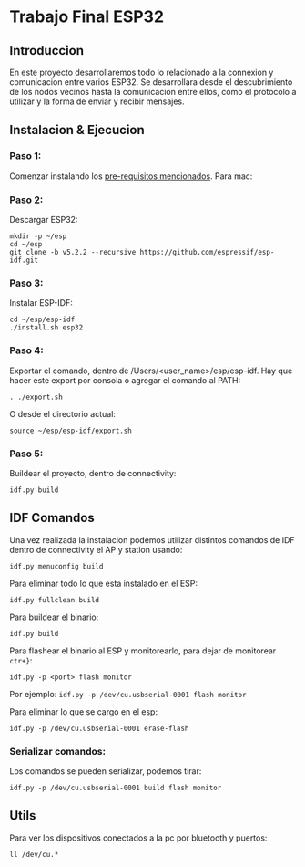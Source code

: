 # Trabajo Final ESP32

## Introduccion

En este proyecto desarrollaremos todo lo relacionado a la connexion y comunicacion entre varios ESP32. 
Se desarrollara desde el descubrimiento de los nodos vecinos hasta la comunicacion entre ellos, como el protocolo a utilizar y la forma de enviar y recibir mensajes.

## Instalacion & Ejecucion

### Paso 1:

Comenzar instalando los [pre-requisitos mencionados](https://docs.espressif.com/projects/esp-idf/en/stable/esp32/get-started/linux-macos-setup.html#get-started-prerequisites). Para mac:

### Paso 2:

Descargar ESP32:

```
mkdir -p ~/esp
cd ~/esp
git clone -b v5.2.2 --recursive https://github.com/espressif/esp-idf.git
```

### Paso 3:

Instalar ESP-IDF:

```
cd ~/esp/esp-idf
./install.sh esp32
```

### Paso 4:

Exportar el comando, dentro de /Users/<user_name>/esp/esp-idf. Hay que hacer este export por consola o agregar el comando al PATH:

```
. ./export.sh
```

O desde el directorio actual:

```
source ~/esp/esp-idf/export.sh
```

### Paso 5:

Buildear el proyecto, dentro de connectivity:

```
idf.py build
```

## IDF Comandos

Una vez realizada la instalacion podemos utilizar distintos comandos de IDF dentro de connectivity el AP y station usando:

```
idf.py menuconfig build
```

Para eliminar todo lo que esta instalado en el ESP:

```
idf.py fullclean build
```

Para buildear el binario:

```
idf.py build
```

Para flashear el binario al ESP y monitorearlo, para dejar de monitorear `ctr+}`:

```
idf.py -p <port> flash monitor
```

Por ejemplo: `idf.py -p /dev/cu.usbserial-0001 flash monitor`

Para eliminar lo que se cargo en el esp:

```
idf.py -p /dev/cu.usbserial-0001 erase-flash
```

### Serializar comandos:

Los comandos se pueden serializar, podemos tirar:

```
idf.py -p /dev/cu.usbserial-0001 build flash monitor
```


## Utils

Para ver los dispositivos conectados a la pc por bluetooth y puertos:

```
ll /dev/cu.*
```